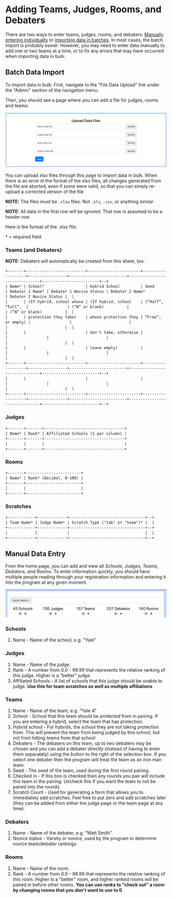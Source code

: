 Adding Teams, Judges, Rooms, and Debaters
=========================================

There are two ways to enter teams, judges, rooms, and debaters:
[Manually entering individually](#manual-data-entry) or
[importing data in batches](#batch-data-import). In most cases, the batch
import is probably easier. However, you may need to enter data manually to add
one or two teams at a time, or to fix any errors that may have occurred when
importing data in bulk.

Batch Data Import
-----------------

To import data in bulk: First, navigate to the "File Data Upload" link under
the "Admin" section of the navigation menu:

Then, you should see a page where you can add a file for judges, rooms and teams:

![](img/data_import.png)

You can upload xlsx files through this page to import data in bulk. When there is an
error in the format of the xlsx files, all changes generated from the file are aborted,
even if some were valid, so that you can simply re-upload a corrected version of the
file

**NOTE:** The files _must_ be `.xlsx` files. Not `.xls`, `.csv`, or anything
similar

**NOTE:** All data in the first row will be ignored. That row is assumed to be
a header row.

Here is the format of the .xlsx file:

\* = required field

### Teams (and Debaters)

**NOTE:** Debaters will automatically be created from this sheet, too.

```eval_rst
+-------+--------------------------+-----------------------+-------------------+-----------------+-------------------------+-------------------------------+-------------------------+--+
| Name* | School*                  | Hybrid School         | Seed              | Debater 1 Name* | Debater 1 Novice Status | Debater 2 Name*               | Debater 2 Novice Status |  |
|       | (If hybrid, school whose | (If hybrid, school    | (“Half”, “Full”,  |                 | (“N” or blank)          |                               | (“N” or blank)          |  |
|       | protection they take)    | whose protection they | “Free”, or empty) |                 |                         |                               |                         |  |
|       |                          | don't take, otherwise |                   |                 |                         |                               |                         |  |
|       |                          | leave empty)          |                   |                 |                         |                               |                         |  |
+-------+--------------------------+-----------------------+-------------------+-----------------+-------------------------+-------------------------------+-------------------------+--+
|       |                          |                       |                   |                 |                         |                               |                         |  |
+-------+--------------------------+-----------------------+-------------------+-----------------+-------------------------+-------------------------------+-------------------------+--+
```

### Judges

```eval_rst
+-------+-------+-----------------------------------+
| Name* | Rank* | Affiliated Schools (1 per column) |
+-------+-------+-----------------------------------+
|       |       |                                   |
+-------+-------+-----------------------------------+
```

### Rooms

```eval_rst
+-------+------------------------+
| Name* | Rank* (Decimal, 0-100) |
+-------+------------------------+
|       |                        |
+-------+------------------------+
```

### Scratches

```eval_rst
+------------+-------------+---------------------------------+--+
| Team Name* | Judge Name* | Scratch Type ("tab" or "team")* |  |
+------------+-------------+---------------------------------+--+
|            |             |                                 |  |
+------------+-------------+---------------------------------+--+
```

Manual Data Entry
-----------------

From the home page, you can add and view all _Schools, Judges, Teams, Debaters,
and Rooms_.  To enter information quickly, you should have multiple people
reading through your registration information and entering it into the program
at any given moment.

![](img/list_add_bar.png)
### Schools
1. Name - Name of the school, e.g. "Yale"

### Judges
1. Name - Name of the judge.
2. Rank - A number from 0.0 - 99.99 that represents the relative ranking of this
judge. Higher is a "better" judge.
3. Affiliated Schools - A list of schools that this judge should be unable to
judge. **Use this for team scratches as well as multiple affiliations**

### Teams
1. Name - Name of the team, e.g. "Yale A"
2. School - School that this team should be protected from in pairing. If you
are entering a hybrid, select the team that has protection.
3. Hybrid school - For hybrids, the school they are not taking protection from.
This will prevent the team from being judged by this school, but not from
hitting teams from that school
4. Debaters - The debaters on this team, up to two debaters may be chosen and
you can add a debater directly (instead of having to enter them separately)
using the button to the right of the selection box.  If you select one debater
then the program will treat the team as an iron man team.
5. Seed - The seed of the team, used during the first round pairing.
6. Checked in - If this box is checked then any rounds you pair will include
this team in the pairing. Uncheck this if you want the team to not be paired
into the rounds.
7. Scratch Count - Used for generating a form that allows you to immediately
add scratches.  Feel free to put zero and add scratches later (they can be
added from either the judge page or the team page at any time).

### Debaters
1. Name - Name of the debater, e.g. "Matt Smith".
2. Novice status - Varsity or novice, used by the program to determine novice
team/debater rankings.

### Rooms
1. Name - Name of the room.
2. Rank -  A number from 0.0 - 99.99 that represents the relative ranking of
this room.  Higher is a "better" room, and higher ranked rooms will be paired
in before other rooms.  **You can use ranks to "check out" a room by changing
rooms that you don't want to use to 0**
